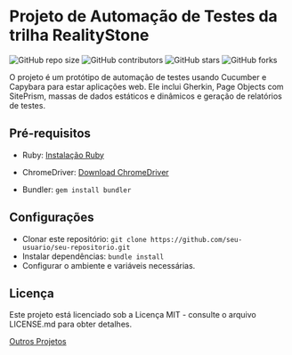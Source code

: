 # Projeto de Automação de Testes da trilha RealityStone

![GitHub repo size](https://img.shields.io/github/repo-size/GabrielRLJ0/RS-Sprint5)
![GitHub contributors](https://img.shields.io/github/contributors/GabrielRLJ0/RS-Sprint5)
![GitHub stars](https://img.shields.io/github/stars/GabrielRLJ0/RS-Sprint5?style=social)
![GitHub forks](https://img.shields.io/github/forks/GabrielRLJ0/RS-Sprint5?style=social)

O projeto é um protótipo de automação de testes usando Cucumber e Capybara para estar aplicações web. Ele inclui Gherkin, Page Objects com SitePrism, massas de dados estáticos e dinâmicos e geração de relatórios de testes.

## Pré-requisitos

- Ruby: [Instalação Ruby](https://www.ruby-lang.org/pt/documentation/installation/)

- ChromeDriver: [Download ChromeDriver](https://sites.google.com/chromium.org/driver/)

- Bundler: `gem install bundler`

## Configurações

- Clonar este repositório: `git clone https://github.com/seu-usuario/seu-repositorio.git`
- Instalar dependências: `bundle install`
- Configurar o ambiente e variáveis necessárias.

## Licença 
Este projeto está licenciado sob a Licença MIT - consulte o arquivo LICENSE.md para obter detalhes.

[Outros Projetos](https://github.com/GabrielRLJ0?tab=repositories)